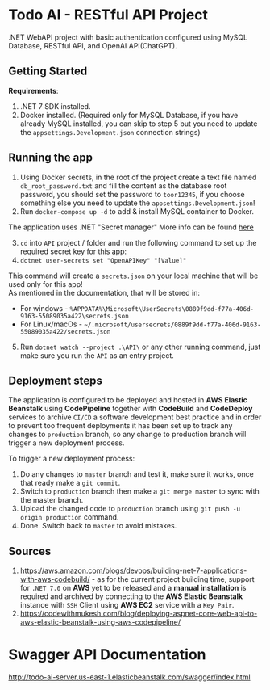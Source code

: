 # Todo AI - RESTful API Project

.NET WebAPI project with basic authentication configured using MySQL Database, RESTful API, and OpenAI API(ChatGPT).

## Getting Started

**Requirements**:

1. .NET 7 SDK installed.
2. Docker installed. (Required only for MySQL Database, if you have already MySQL installed, you can skip to step 5 but you need to update the `appsettings.Development.json` connection strings)

## Running the app

1. Using Docker secrets, in the root of the project create a text file named `db_root_password.txt` and fill the content as the database root password, you should set the password to `toor12345`, if you choose something else you need to update the `appsettings.Development.json`!
2. Run `docker-compose up -d` to add & install MySQL container to Docker.

The application uses .NET "Secret manager" More info can be found [here](https://learn.microsoft.com/en-us/aspnet/core/security/app-secrets)

3. `cd` into `API` project / folder and run the following command to set up the required secret key for this app:
4. `dotnet user-secrets set "OpenAPIKey" "[Value]"`

This command will create a `secrets.json` on your local machine that will be used only for this app!  
As mentioned in the documentation, that will be stored in:

- For windows - `%APPDATA%\Microsoft\UserSecrets\0889f9dd-f77a-406d-9163-55089035a422\secrets.json`
- For Linux/macOs - `~/.microsoft/usersecrets/0889f9dd-f77a-406d-9163-55089035a422/secrets.json`

5. Run `dotnet watch --project .\API\` or any other running command, just make sure you run the `API` as an entry project.

## Deployment steps

The application is configured to be deployed and hosted in **AWS Elastic Beanstalk** using **CodePipeline** together with **CodeBuild** and **CodeDeploy** services to archive `CI/CD` a software development best practice and in order to prevent too frequent deployments it has been set up to track any changes to `production` branch, so any change to production branch will trigger a new deployment process.

To trigger a new deployment process:

1. Do any changes to `master` branch and test it, make sure it works, once that ready make a `git commit`.
2. Switch to `production` branch then make a `git merge master` to sync with the master branch.
3. Upload the changed code to `production` branch using `git push -u origin production` command.
4. Done. Switch back to `master` to avoid mistakes.

## Sources

1. https://aws.amazon.com/blogs/devops/building-net-7-applications-with-aws-codebuild/ - as for the current project building time, support for `.NET 7.0` on **AWS** yet to be released and a **manual installation** is required and archived by connecting to the **AWS Elastic Beanstalk** instance with `SSH` Client using **AWS EC2** service with a `Key Pair`.
2. https://codewithmukesh.com/blog/deploying-aspnet-core-web-api-to-aws-elastic-beanstalk-using-aws-codepipeline/

# Swagger API Documentation

http://todo-ai-server.us-east-1.elasticbeanstalk.com/swagger/index.html
